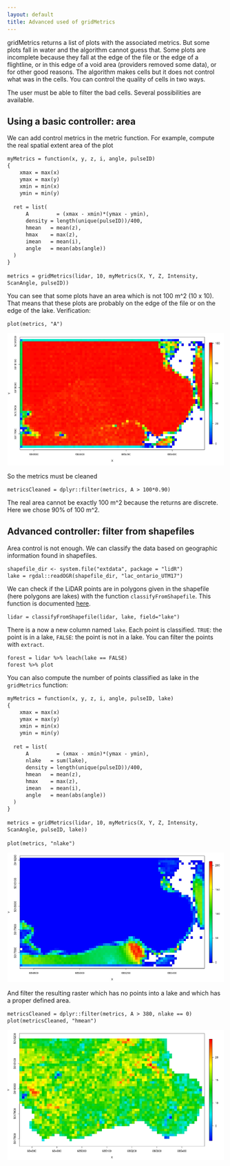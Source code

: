 ```yaml
---
layout: default
title: Advanced used of gridMetrics
---
```


gridMetrics returns a list of plots with the associated metrics. But some plots fall in water and the algorithm cannot guess that. Some plots are incomplete because they fall at the edge of the file or the edge of a flightline, or in this edge of a void area (providers removed some data), or for other good reasons. The algorithm makes cells but it does not control what was in the cells. You can control the quality of cells in two ways.

The user must be able to filter the bad cells. Several possibilities are available.

## Using a basic controller: area

We can add control metrics in the metric function. For example, compute the real spatial extent area of the plot

    myMetrics = function(x, y, z, i, angle, pulseID)
    {
    	xmax = max(x)
    	ymax = max(y)
    	xmin = min(x)
    	ymin = min(y)
    
      ret = list(
          A		    = (xmax - xmin)*(ymax - ymin),
          density = length(unique(pulseID))/400,
          hmean   = mean(z),
          hmax    = max(z),
          imean   = mean(i),
          angle   = mean(abs(angle))
      )
    }
  
    metrics = gridMetrics(lidar, 10, myMetrics(X, Y, Z, Intensity, ScanAngle, pulseID))

You can see that some plots have an area which is not 100 m^2 (10 x 10). That means that these plots are probably on the edge of the file or on the edge of the lake. Verification:

    plot(metrics, "A")
    
![](images/gridMetrics-A.jpg)

So the metrics must be cleaned
    
    metricsCleaned = dplyr::filter(metrics, A > 100*0.90)
    
The real area cannot be exactly 100 m^2 because the returns are discrete. Here we chose 90% of 100 m^2.

## Advanced controller: filter from shapefiles

Area control is not enough. We can classify the data based on geographic information found in shapefiles.

    shapefile_dir <- system.file("extdata", package = "lidR")
    lake = rgdal::readOGR(shapefile_dir, "lac_ontario_UTM17")

We can check if the LiDAR points are in polygons given in the shapefile (here polygons are lakes) with the function `classifyFromShapefile`. This function is documented [here](classifyFromShapefile.html).

    lidar = classifyFromShapefile(lidar, lake, field="lake")

There is a now a new column named `lake`. Each point is classified. `TRUE`: the point is in a lake, `FALSE`: the point is not in a lake. You can filter the points with `extract`.

    forest = lidar %>% leach(lake == FALSE)
    forest %>% plot
    
You can also compute the number of points classified as lake in the `gridMetrics` function:

    myMetrics = function(x, y, z, i, angle, pulseID, lake)
    {
    	xmax = max(x)
    	ymax = max(y)
    	xmin = min(x)
    	ymin = min(y)
    
      ret = list(
          A		    = (xmax - xmin)*(ymax - ymin),
          nlake   = sum(lake),
          density = length(unique(pulseID))/400,
          hmean   = mean(z),
          hmax    = max(z),
          imean   = mean(i),
          angle   = mean(abs(angle))
      )
    }
  
    metrics = gridMetrics(lidar, 10, myMetrics(X, Y, Z, Intensity, ScanAngle, pulseID, lake))
    
    plot(metrics, "nlake")
    
![](images/gridMetrics-nlake.jpg)

And filter the resulting raster which has no points into a lake and which has a proper defined area.

    metricsCleaned = dplyr::filter(metrics, A > 380, nlake == 0)
    plot(metricsCleaned, "hmean")
    
![](images/gridMetrics-hmeanclean.jpg)